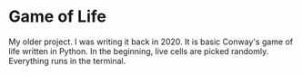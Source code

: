 # Game of Life
My older project. I was writing it back in 2020. It is basic Conway's game of life written in Python. In the beginning, live cells are picked randomly. Everything runs in the terminal.
